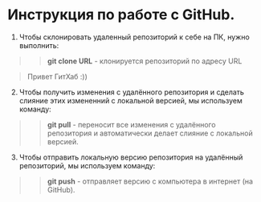 # Инструкция по работе с GitHub.

1. Чтобы склонировать удаленный репозиторий к себе на ПК, нужно выполнить:  
>> **git clone URL** - клонируется репозиторий по адресу URL

> Привет ГитХаб :))

2. Чтобы получить изменения с удалённого репозитория и сделать слияние этих измененний с локальной версией, мы используем команду:  
>> **git pull** - переносит все изменения с удалённого репозитория и автоматически делает слияние с локальной версией.

3. Чтобы отправить локальную версию репозитория на удалённый репозиторий, мы используем команду:  
>> **git push** - отправляет версию с компьютера в интернет (на GitHub).